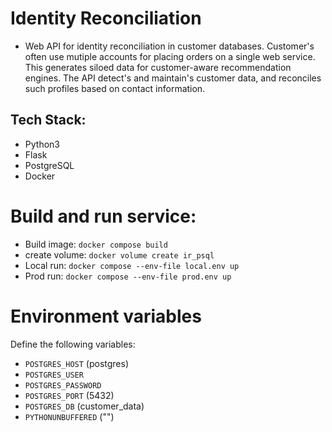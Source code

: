 # Identity Reconciliation 

- Web API for identity reconciliation in customer databases. Customer's often use mutiple accounts for placing orders on a single web service. This generates siloed data for customer-aware recommendation engines. The API detect's and maintain's customer data, and reconciles such profiles based on contact information.

## Tech Stack: 
- Python3
- Flask
- PostgreSQL
- Docker

# Build and run service:
- Build image: `docker compose build`
- create volume: `docker volume create ir_psql`
- Local run: `docker compose --env-file local.env up`
- Prod run: `docker compose --env-file prod.env up`

# Environment variables
Define the following variables:
- `POSTGRES_HOST` (postgres)
- `POSTGRES_USER`
- `POSTGRES_PASSWORD`
- `POSTGRES_PORT` (5432)
- `POSTGRES_DB` (customer_data)
- `PYTHONUNBUFFERED` ("")
